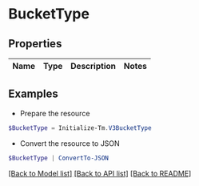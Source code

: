 # BucketType
## Properties

Name | Type | Description | Notes
------------ | ------------- | ------------- | -------------

## Examples

- Prepare the resource
```powershell
$BucketType = Initialize-Tm.V3BucketType 
```

- Convert the resource to JSON
```powershell
$BucketType | ConvertTo-JSON
```

[[Back to Model list]](../README.md#documentation-for-models) [[Back to API list]](../README.md#documentation-for-api-endpoints) [[Back to README]](../README.md)

